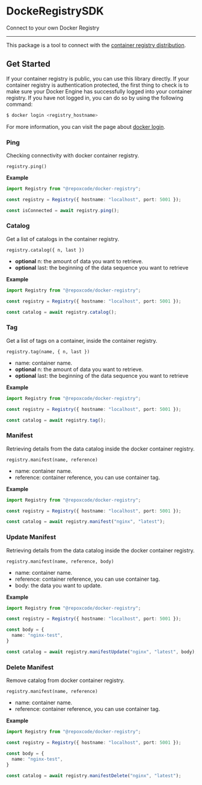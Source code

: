 # DockeRegistrySDK

Connect to your own Docker Registry

---

This package is a tool to connect with the [container registry distribution](https://hub.docker.com/_/registry).

## Get Started

If your container registry is public, you can use this library directly. If your container registry is authentication protected, the first thing to check is to make sure your Docker Engine has successfully logged into your container registry. If you have not logged in, you can do so by using the following command:

``` powershell
$ docker login <registry_hostname>  
```

For more information, you can visit the page about [docker login](https://docs.docker.com/reference/cli/docker/login/).

### Ping

Checking connectivity with docker container registry.

`registry.ping()`

**Example**

``` ts
import Registry from "@repoxcode/docker-registry";

const registry = Registry({ hostname: "localhost", port: 5001 });

const isConnected = await registry.ping();
```

### Catalog

Get a list of catalogs in the container registry.

`registry.catalog({ n, last })`

- **optional** n: the amount of data you want to retrieve.
- **optional** last: the beginning of the data sequence you want to retrieve

**Example**

``` ts
import Registry from "@repoxcode/docker-registry";

const registry = Registry({ hostname: "localhost", port: 5001 });

const catalog = await registry.catalog();
```

### Tag

Get a list of tags on a container, inside the container registry.

`registry.tag(name, { n, last })`

- name: container name.
- **optional** n: the amount of data you want to retrieve.
- **optional** last: the beginning of the data sequence you want to retrieve

**Example**

``` ts
import Registry from "@repoxcode/docker-registry";

const registry = Registry({ hostname: "localhost", port: 5001 });

const catalog = await registry.tag();
```

### Manifest

Retrieving details from the data catalog inside the docker container registry.

`registry.manifest(name, reference)`

- name: container name.
- reference: container reference, you can use container tag.

**Example**

``` ts
import Registry from "@repoxcode/docker-registry";

const registry = Registry({ hostname: "localhost", port: 5001 });

const catalog = await registry.manifest("nginx", "latest");
```

### Update Manifest

Retrieving details from the data catalog inside the docker container registry.

`registry.manifest(name, reference, body)`

- name: container name.
- reference: container reference, you can use container tag.
- body: the data you want to update.

**Example**

``` ts
import Registry from "@repoxcode/docker-registry";

const registry = Registry({ hostname: "localhost", port: 5001 });

const body = {
  name: "nginx-test",
}

const catalog = await registry.manifestUpdate("nginx", "latest", body);
```

### Delete Manifest

Remove catalog from docker container registry.

`registry.manifest(name, reference)`

- name: container name.
- reference: container reference, you can use container tag.

**Example**

``` ts
import Registry from "@repoxcode/docker-registry";

const registry = Registry({ hostname: "localhost", port: 5001 });

const body = {
  name: "nginx-test",
}

const catalog = await registry.manifestDelete("nginx", "latest");
```